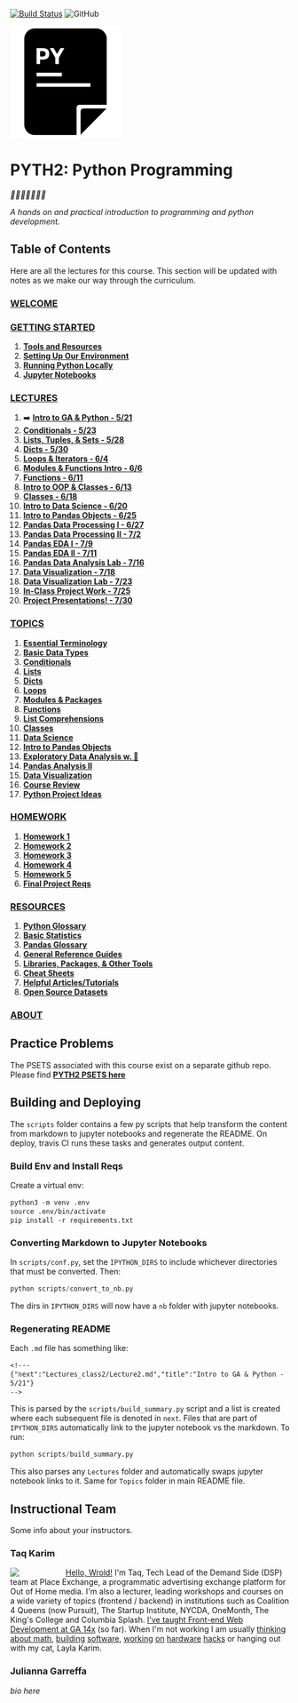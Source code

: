 [![Build Status](https://travis-ci.org/mottaquikarim/PYTH2.svg?branch=master)](https://travis-ci.org/mottaquikarim/PYTH2) ![GitHub](https://img.shields.io/github/license/mottaquikarim/PYTH2.svg)

![icon](assets/pycon.png?raw=true)
# PYTH2: Python Programming

*🎉🎈🎂🍾🎊🍻💃*

*A hands on and practical introduction
 to programming and python development.*

## Table of Contents

Here are all the lectures for this course. This section will be updated with notes as we make our way through the curriculum.


### [WELCOME](src/README.md)
### [GETTING STARTED](src/Intro/README.md)
1. **[Tools and Resources](src/Intro/tools.md)**
2. **[Setting Up Our Environment](src/Intro/environment.md)**
3. **[Running Python Locally](src/Intro/running_py_locally.md)**
4. **[Jupyter Notebooks](src/Intro/jupyter_notebooks.md)**
### [LECTURES](src/Lectures_class2/README.md)
1. ➡️  **[Intro to GA & Python - 5/21](src/Lectures_class2/Lecture1.md)**
2. **[Conditionals - 5/23](src/Lectures_class2/Lecture2.md)**
3. **[Lists, Tuples, & Sets - 5/28](src/Lectures_class2/Lecture3.md)**
4. **[Dicts - 5/30](src/Lectures_class2/Lecture4.md)**
5. **[Loops & Iterators - 6/4](src/Lectures_class2/Lecture5.md)**
6. **[Modules & Functions Intro - 6/6](src/Lectures_class2/Lecture6.md)**
7. **[Functions - 6/11](src/Lectures_class2/Lecture7.md)**
8. **[Intro to OOP & Classes - 6/13](src/Lectures_class2/Lecture8.md)**
9. **[Classes - 6/18](src/Lectures_class2/Lecture9.md)**
10. **[Intro to Data Science - 6/20](src/Lectures_class2/Lecture10.md)**
11. **[Intro to Pandas Objects - 6/25](src/Lectures_class2/Lecture11.md)**
12. **[Pandas Data Processing I - 6/27](src/Lectures_class2/Lecture12.md)**
13. **[Pandas Data Processing II - 7/2](src/Lectures_class2/Lecture13.md)**
14. **[Pandas EDA I - 7/9](src/Lectures_class2/Lecture14.md)**
15. **[Pandas EDA II - 7/11](src/Lectures_class2/Lecture15.md)**
16. **[Pandas Data Analysis Lab - 7/16](src/Lectures_class2/Lecture16.md)**
17. **[Data Visualization - 7/18](src/Lectures_class2/Lecture17.md)**
18. **[Data Visualization Lab - 7/23](src/Lectures_class2/Lecture18.md)**
19. **[In-Class Project Work - 7/25](src/Lectures_class2/Lecture19.md)**
20. **[Project Presentations! - 7/30](src/Lectures_class2/Lecture20.md)**
### [TOPICS](src/Topics/README.md)
1. **[Essential Terminology](src/Topics/nb/essential_terminology.ipynb)**
2. **[Basic Data Types](src/Topics/nb/basic_data_types.ipynb)**
3. **[Conditionals](src/Topics/nb/conditionals.ipynb)**
4. **[Lists](src/Topics/nb/lists.ipynb)**
5. **[Dicts](src/Topics/nb/dicts.ipynb)**
6. **[Loops](src/Topics/nb/loops.ipynb)**
7. **[Modules & Packages](src/Topics/nb/modules.ipynb)**
8. **[Functions](src/Topics/nb/functions.ipynb)**
9. **[List Comprehensions](src/Topics/nb/list_comprehensions.ipynb)**
10. **[Classes](src/Topics/nb/classes.ipynb)**
11. **[Data Science](src/Topics/nb/data_science.ipynb)**
12. **[Intro to Pandas Objects](src/Topics/nb/intro_pandas.ipynb)**
13. **[Exploratory Data Analysis w. 🐼](src/Topics/nb/preprocessing.ipynb)**
14. **[Pandas Analysis II](src/Topics/nb/eda.ipynb)**
15. **[Data Visualization](src/Topics/nb/data_viz.ipynb)**
16. **[Course Review](src/Topics/nb/course_review.ipynb)**
17. **[Python Project Ideas](src/Topics/nb/project_ideas.ipynb)**
### [HOMEWORK](src/Homework/README.md)
1. **[Homework 1](src/Homework/hwk1.md)**
2. **[Homework 2](src/Homework/hwk2.md)**
3. **[Homework 3](src/Homework/hwk3.md)**
4. **[Homework 4](src/Homework/hwk4.md)**
5. **[Homework 5](src/Homework/hwk5.md)**
6. **[Final Project Reqs](src/Homework/final.md)**
### [RESOURCES](src/Resources/README.md)
1. **[Python Glossary](src/Resources/python_glossary.md)**
2. **[Basic Statistics](src/Resources/basic_stats.md)**
3. **[Pandas Glossary](src/Resources/pandas_glossary.md)**
4. **[General Reference Guides](src/Resources/genref.md)**
5. **[Libraries, Packages, & Other Tools](src/Resources/tools_libs.md)**
6. **[Cheat Sheets](src/Resources/cheat_sheets.md)**
7. **[Helpful Articles/Tutorials](src/Resources/articles.md)**
8. **[Open Source Datasets](src/Resources/datasets.md)**
### [ABOUT](src/About/README.md)
## Practice Problems

The PSETS associated with this course exist on a separate github repo. Please find **[PYTH2 PSETS here](https://github.com/mottaquikarim/pydev-psets)**

## Building and Deploying

The `scripts` folder contains a few py scripts that help transform the content from markdown to jupyter notebooks and regenerate the README. On deploy, travis CI runs these tasks and generates output content.

### Build Env and Install Reqs 

Create a virtual env:

```
python3 -m venv .env
source .env/bin/activate
pip install -r requirements.txt
```

### Converting Markdown to Jupyter Notebooks

In `scripts/conf.py`, set the `IPYTHON_DIRS` to include whichever directories that must be converted. Then:

```python
python scripts/convert_to_nb.py
```

The dirs in `IPYTHON_DIRS` will now have a `nb` folder with jupyter notebooks.

### Regenerating README

Each `.md` file has something like:

```
<!---
{"next":"Lectures_class2/Lecture2.md","title":"Intro to GA & Python - 5/21"}
-->
```

This is parsed by the `scripts/build_summary.py` script and a list is created where each subsequent file is denoted in `next`. Files that are part of `IPYTHON_DIRS` automatically link to the jupyter notebook vs the markdown. To run:

```python
python scripts/build_summary.py
```

This also parses any `Lectures` folder and automatically swaps jupyter notebook links to it. Same for `Topics` folder in main README file.

## Instructional Team

Some info about your instructors.

### Taq Karim

<img src="https://github.com/mottaquikarim/JavascriptBootcamp/blob/master/assets/taq.jpg?raw=true" style="width: 100px; height: auto;" width="100" align="left"> 

[Hello, Wrold!](https://medium.com/@the_taqquikarim/console-log-hello-wrold-3e3abeb44396) I'm Taq, Tech Lead of the Demand Side (DSP) team at Place Exchange, a programmatic advertising exchange platform for Out of Home media. I'm also a lecturer, leading workshops and courses on a wide variety of topics (frontend / backend) in institutions such as Coalition 4 Queens (now Pursuit), The Startup Institute, NYCDA, OneMonth, The King's College and Columbia Splash. [I've taught Front-end Web Development at GA 14x](https://medium.com/@the_taqquikarim/10-lessons-learned-from-100-weeks-of-teaching-fewd-12c43db14f6b) (so far). When I'm not working I am usually [thinking about math](https://medium.com/math-musings/why-does-25-25-2-2-1-100-25-an-explanation-6c7e7b283d41), [building](https://medium.com/@the_taqquikarim/a-technique-for-saving-content-from-a-data-text-html-uri-10f045a8876d) [software](https://medium.com/@the_taqquikarim/introducing-bonfire-2c0e437895e2), [working](https://photos.app.goo.gl/w1crzgI7DqCgGR373) [on](https://photos.app.goo.gl/EaFkp5SmyO0opkg32) [hardware](https://photos.app.goo.gl/tvxPl2zbIMl7FEnK2) [hacks](https://www.instagram.com/p/8rARZNND_t/?taken-by=taqqui.karim) or hanging out with my cat, Layla Karim.

### Julianna Garreffa

*bio here*

